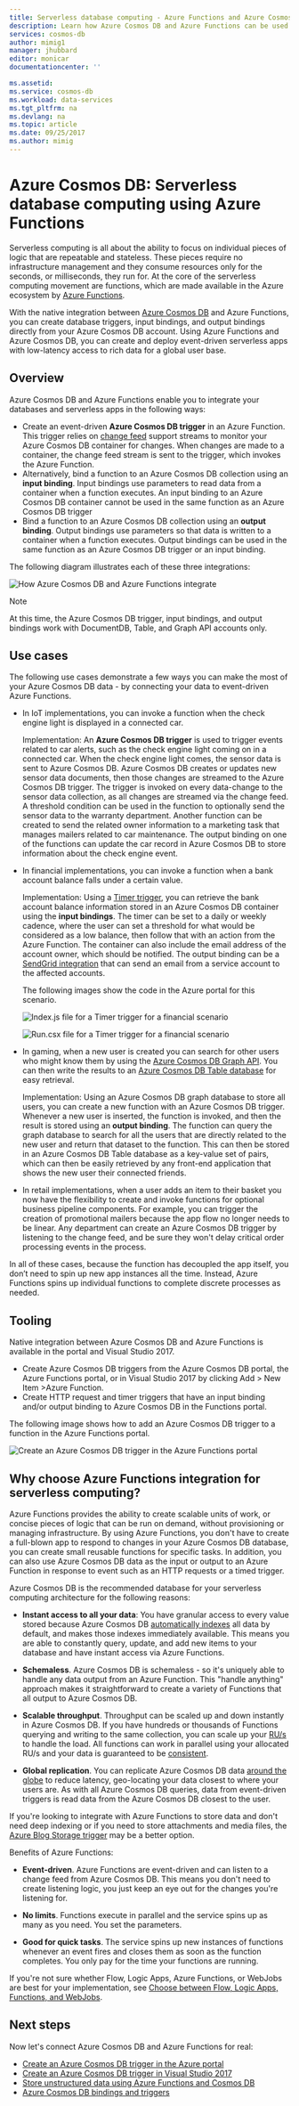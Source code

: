 ```yaml
---
title: Serverless database computing - Azure Functions and Azure Cosmos DB| Microsoft Docs
description: Learn how Azure Cosmos DB and Azure Functions can be used together to create event-driven serverless computing apps.
services: cosmos-db
author: mimig1
manager: jhubbard
editor: monicar
documentationcenter: ''

ms.assetid: 
ms.service: cosmos-db
ms.workload: data-services
ms.tgt_pltfrm: na
ms.devlang: na
ms.topic: article
ms.date: 09/25/2017
ms.author: mimig
---
```


# Azure Cosmos DB: Serverless database computing using Azure Functions

Serverless computing is all about the ability to focus on individual pieces of logic that are repeatable and stateless. These pieces require no infrastructure management and they consume resources only for the seconds, or milliseconds, they run for. At the core of the serverless computing movement are functions, which are made available in the Azure ecosystem by [Azure Functions](https://azure.microsoft.com/services/functions).

With the native integration between [Azure Cosmos DB](https://azure.microsoft.com/services/cosmos-db) and Azure Functions, you can create database triggers, input bindings, and output bindings directly from your Azure Cosmos DB account. Using Azure Functions and Azure Cosmos DB, you can create and deploy event-driven serverless apps with low-latency access to rich data for a global user base.

## Overview

Azure Cosmos DB and Azure Functions enable you to integrate your databases and serverless apps in the following ways:

* Create an event-driven **Azure Cosmos DB trigger** in an Azure Function. This trigger relies on [change feed](change-feed.md) support streams to monitor your Azure Cosmos DB container for changes. When changes are made to a container, the change feed stream is sent to the trigger, which invokes the Azure Function.
* Alternatively, bind a function to an Azure Cosmos DB collection using an **input binding**. Input bindings use parameters to read data from a container when a function executes. An input binding to an Azure Cosmos DB container cannot be used in the same function as an Azure Cosmos DB trigger 
* Bind a function to an Azure Cosmos DB collection using an **output binding**. Output bindings use parameters so that data is written to a container when a function executes. Output bindings can be used in the same function as an Azure Cosmos DB trigger or an input binding.

The following diagram illustrates each of these three integrations: 

![How Azure Cosmos DB and Azure Functions integrate](./media/serverless-computing-database/cosmos-db-azure-functions-integration.png)

> [!NOTE]
> At this time, the Azure Cosmos DB trigger, input bindings, and output bindings work with DocumentDB, Table, and Graph API accounts only.

## Use cases

The following use cases demonstrate a few ways you can make the most of your Azure Cosmos DB data - by connecting your data to event-driven Azure Functions.

* In IoT implementations, you can invoke a function when the check engine light is displayed in a connected car.

    Implementation: An **Azure Cosmos DB trigger** is used to trigger events related to car alerts, such as the check engine light coming on in a connected car. When the check engine light comes, the sensor data is sent to Azure Cosmos DB. Azure Cosmos DB creates or updates new sensor data documents, then those changes are streamed to the Azure Cosmos DB trigger. The trigger is invoked on every data-change to the sensor data collection, as all changes are streamed via the change feed. A threshold condition can be used in the function to optionally send the sensor data to the warranty department. Another function can be created to send the related owner information to a marketing task that manages mailers related to car maintenance. The output binding on one of the functions can update the car record in Azure Cosmos DB to store information about the check engine event.

* In financial implementations, you can invoke a function when a bank account balance falls under a certain value.

    Implementation: Using a [Timer trigger](../azure-functions/functions-bindings-timer.md), you can retrieve the bank account balance information stored in an Azure Cosmos DB container using the **input bindings**. The timer can be set to a daily or weekly cadence, where the user can set a threshold for what would be considered as a low balance, then follow that with an action from the Azure Function. The container can also include the email address of the account owner, which should be notified. The output binding can be a [SendGrid integration](../azure-functions/functions-bindings-sendgrid.md) that can send an email from a service account to the affected accounts.

    The following images show the code in the Azure portal for this scenario.

    ![Index.js file for a Timer trigger for a financial scenario](./media/serverless-computing-database/cosmos-db-functions-financial-trigger.png)

    ![Run.csx file for a Timer trigger for a financial scenario](./media/serverless-computing-database/azure-function-cosmos-db-trigger-run.png)

* In gaming, when a new user is created you can search for other users who might know them by using the [Azure Cosmos DB Graph API](graph-introduction.md). You can then write the results to an [Azure Cosmos DB Table database](table-introduction.md) for easy retrieval.

    Implementation: Using an Azure Cosmos DB graph database to store all users, you can create a new function with an Azure Cosmos DB trigger. Whenever a new user is inserted, the function is invoked, and then the result is stored using an **output binding**. The function can query the graph database to search for all the users that are directly related to the new user and return that dataset to the function. This can then be stored in an Azure Cosmos DB Table database as a key-value set of pairs, which can then be easily retrieved by any front-end application that shows the new user their connected friends.

* In retail implementations, when a user adds an item to their basket you now have the flexibility to create and invoke functions for optional business pipeline components. For example, you can trigger the creation of promotional mailers because the app flow no longer needs to be linear. Any department can create an Azure Cosmos DB trigger by listening to the change feed, and be sure they won't delay critical order processing events in the process.

In all of these cases, because the function has decoupled the app itself, you don’t need to spin up new app instances all the time. Instead, Azure Functions spins up individual functions to complete discrete processes as needed.

## Tooling

Native integration between Azure Cosmos DB and Azure Functions is available in the portal and Visual Studio 2017.
* Create Azure Cosmos DB triggers from the Azure Cosmos DB portal, the Azure Functions portal, or in Visual Studio 2017 by clicking Add > New Item >Azure Function. 
* Create HTTP request and timer triggers that have an input binding and/or output binding to Azure Cosmos DB in the Functions portal.

The following image shows how to add an Azure Cosmos DB trigger to a function in the Azure Functions portal.

![Create an Azure Cosmos DB trigger in the Azure Functions portal](./media/serverless-computing-database/azure-function-cosmos-db-trigger.png) 

## Why choose Azure Functions integration for serverless computing?

Azure Functions provides the ability to create scalable units of work, or concise pieces of logic that can be run on demand, without provisioning or managing infrastructure. By using Azure Functions, you don't have to create a full-blown app to respond to changes in your Azure Cosmos DB database, you can create small reusable functions for specific tasks. In addition, you can also use Azure Cosmos DB data as the input or output to an Azure Function in response to event such as an HTTP requests or a timed trigger.

Azure Cosmos DB is the recommended database for your serverless computing architecture for the following reasons:

* **Instant access to all your data**: You have granular access to every value stored because Azure Cosmos DB [automatically indexes](indexing-policies.md) all data by default, and makes those indexes immediately available. This means you are able to constantly query, update, and add new items to your database and have instant access via Azure Functions.

* **Schemaless**. Azure Cosmos DB is schemaless - so it's uniquely able to handle any data output from an Azure Function. This "handle anything" approach makes it straightforward to create a variety of Functions that all output to Azure Cosmos DB.

* **Scalable throughput**. Throughput can be scaled up and down instantly in Azure Cosmos DB. If you have hundreds or thousands of Functions querying and writing to the same collection, you can scale up your [RU/s](request-units.md) to handle the load. All functions can work in parallel using your allocated RU/s and your data is guaranteed to be [consistent](consistency-levels.md).

* **Global replication**. You can replicate Azure Cosmos DB data [around the globe](distribute-data-globally.md) to reduce latency, geo-locating your data closest to where your users are. As with all Azure Cosmos DB queries, data from event-driven triggers is read data from the Azure Cosmos DB closest to the user.

If you're looking to integrate with Azure Functions to store data and don't need deep indexing or if you need to store attachments and media files, the [Azure Blog Storage trigger](../azure-functions/functions-bindings-storage-blob.md) may be a better option.

Benefits of Azure Functions: 

* **Event-driven**. Azure Functions are event-driven and can listen to a change feed from Azure Cosmos DB. This means you don't need to create listening logic, you just keep an eye out for the changes you're listening for. 

* **No limits**. Functions execute in parallel and the service spins up as many as you need. You set the parameters.

* **Good for quick tasks**. The service spins up new instances of functions whenever an event fires and closes them as soon as the function completes. You only pay for the time your functions are running.

If you're not sure whether Flow, Logic Apps, Azure Functions, or WebJobs are best for your implementation, see [Choose between Flow, Logic Apps, Functions, and WebJobs](../azure-functions/functions-compare-logic-apps-ms-flow-webjobs.md).

## Next steps

Now let's connect Azure Cosmos DB and Azure Functions for real: 

* [Create an Azure Cosmos DB trigger in the Azure portal](https://aka.ms/cosmosdbtriggerportalfunc)
* [Create an Azure Cosmos DB trigger in Visual Studio 2017](https://aka.ms/cosmosdbtriggervs)
* [Store unstructured data using Azure Functions and Cosmos DB](../azure-functions/functions-integrate-store-unstructured-data-cosmosdb.md)
* [Azure Cosmos DB bindings and triggers](../azure-functions/functions-bindings-documentdb.md)


 



